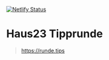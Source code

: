 [![Netlify Status](https://api.netlify.com/api/v1/badges/8204efaf-2118-449f-b97d-7d84e1974793/deploy-status)](https://app.netlify.com/sites/runde-tips/deploys)

# Haus23 Tipprunde

> https://runde.tips
